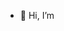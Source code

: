 - 👋 Hi, I’m 

<!---
xueqings/xueqings is a ✨ special ✨ repository because its `README.md` (this file) appears on your GitHub profile.
You can click the Preview link to take a look at your changes.
--->
